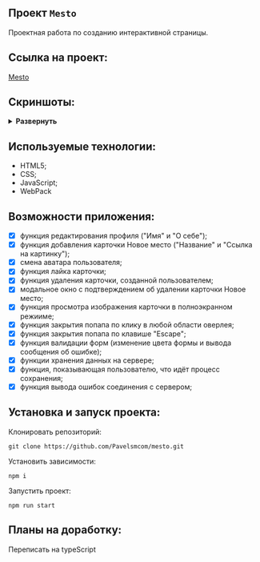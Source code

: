 ## Проект `Mesto`

Проектная работа по созданию интерактивной страницы. 

## Ссылка на проект: 

[Mesto](https://pavelsmcom.github.io/mesto/)

## Скриншоты:

<details><summary><b>Развернуть</b></summary>

[![movies-explorer-frontend](https://pavelsm.com/GitPic/mesto.png)
</details>

## Используемые технологии:

* HTML5;
* CSS;
* JavaScript;
* WebPack

## Возможности приложения:

- [x] функция редактирования профиля ("Имя" и "О себе");
- [x] функция добавления карточки Новое место ("Название" и "Ссылка на картинку");
- [x] смена аватара пользователя;
- [x] функция лайка карточки;
- [x] функция удаления карточки, созданной пользователем;
- [x] модальное окно с подтверждением об удалении карточки Новое место;
- [x] функция просмотра изображения карточки в полноэкранном режииме;
- [x] функция закрытия попапа по клику в любой области оверлея;
- [x] функция закрытия попапа по клавише "Escape";
- [x] функция валидации форм (изменение цвета формы и вывода сообщения об ошибке);
- [x] функции хранения данных на сервере;
- [x] функция, показывающая пользователю, что идёт процесс сохранения;
- [x] функция вывода ошибок соединения с сервером;

## Установка и запуск проекта:

Клонировать репозиторий:

    git clone https://github.com/Pavelsmcom/mesto.git

Установить зависимости:

    npm i

Запустить проект:

    npm run start


## Планы на доработку:

Переписать на typeScript

